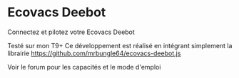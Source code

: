 # Ecovacs Deebot

Connectez et pilotez votre Ecovacs Deebot

Testé sur mon T9+
Ce développement est réalisé en intégrant simplement la librairie https://github.com/mrbungle64/ecovacs-deebot.js

Voir le forum pour les capacités et le mode d'emploi